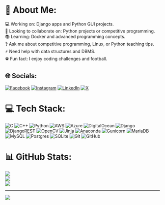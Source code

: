 # 💫 About Me:
💻 Working on: Django apps and Python GUI projects.<br>🤝 Looking to collaborate on: Python projects or competitive programming.<br>📚 Learning: Docker and advanced programming concepts.<br>❓ Ask me about competitive programming, Linux, or Python teaching tips.<br>⚡ Need help with data structures and DBMS.<br>⚽ Fun fact: I enjoy coding challenges and football.


## 🌐 Socials:
[![Facebook](https://img.shields.io/badge/Facebook-%231877F2.svg?logo=Facebook&logoColor=white)](https://facebook.com/beningNayem) [![Instagram](https://img.shields.io/badge/Instagram-%23E4405F.svg?logo=Instagram&logoColor=white)](https://instagram.com/beingnayem) [![LinkedIn](https://img.shields.io/badge/LinkedIn-%230077B5.svg?logo=linkedin&logoColor=white)](https://linkedin.com/in/beingnayem) [![X](https://img.shields.io/badge/X-black.svg?logo=X&logoColor=white)](https://x.com/Being_Nayem) 

# 💻 Tech Stack:
![C](https://img.shields.io/badge/c-%2300599C.svg?style=for-the-badge&logo=c&logoColor=white) ![C++](https://img.shields.io/badge/c++-%2300599C.svg?style=for-the-badge&logo=c%2B%2B&logoColor=white) ![Python](https://img.shields.io/badge/python-3670A0?style=for-the-badge&logo=python&logoColor=ffdd54) ![AWS](https://img.shields.io/badge/AWS-%23FF9900.svg?style=for-the-badge&logo=amazon-aws&logoColor=white) ![Azure](https://img.shields.io/badge/azure-%230072C6.svg?style=for-the-badge&logo=microsoftazure&logoColor=white) ![DigitalOcean](https://img.shields.io/badge/DigitalOcean-%230167ff.svg?style=for-the-badge&logo=digitalOcean&logoColor=white) ![Django](https://img.shields.io/badge/django-%23092E20.svg?style=for-the-badge&logo=django&logoColor=white) ![DjangoREST](https://img.shields.io/badge/DJANGO-REST-ff1709?style=for-the-badge&logo=django&logoColor=white&color=ff1709&labelColor=gray) ![OpenCV](https://img.shields.io/badge/opencv-%23white.svg?style=for-the-badge&logo=opencv&logoColor=white) ![Jinja](https://img.shields.io/badge/jinja-white.svg?style=for-the-badge&logo=jinja&logoColor=black) ![Anaconda](https://img.shields.io/badge/Anaconda-%2344A833.svg?style=for-the-badge&logo=anaconda&logoColor=white) ![Gunicorn](https://img.shields.io/badge/gunicorn-%298729.svg?style=for-the-badge&logo=gunicorn&logoColor=white) ![MariaDB](https://img.shields.io/badge/MariaDB-003545?style=for-the-badge&logo=mariadb&logoColor=white) ![MySQL](https://img.shields.io/badge/mysql-4479A1.svg?style=for-the-badge&logo=mysql&logoColor=white) ![Postgres](https://img.shields.io/badge/postgres-%23316192.svg?style=for-the-badge&logo=postgresql&logoColor=white) ![SQLite](https://img.shields.io/badge/sqlite-%2307405e.svg?style=for-the-badge&logo=sqlite&logoColor=white) ![Git](https://img.shields.io/badge/git-%23F05033.svg?style=for-the-badge&logo=git&logoColor=white) ![GitHub](https://img.shields.io/badge/github-%23121011.svg?style=for-the-badge&logo=github&logoColor=white)
# 📊 GitHub Stats:
![](https://github-readme-stats.vercel.app/api?username=beingnayem&theme=github_dark&hide_border=true&include_all_commits=true&count_private=true)<br/>
![](https://github-readme-streak-stats.herokuapp.com/?user=beingnayem&theme=github_dark&hide_border=true)<br/>
![](https://github-readme-stats.vercel.app/api/top-langs/?username=beingnayem&theme=github_dark&hide_border=true&include_all_commits=true&count_private=true&layout=compact)

---
[![](https://visitcount.itsvg.in/api?id=beingnayem&icon=8&color=12)](https://visitcount.itsvg.in)

<!-- Proudly created with GPRM ( https://gprm.itsvg.in ) -->
